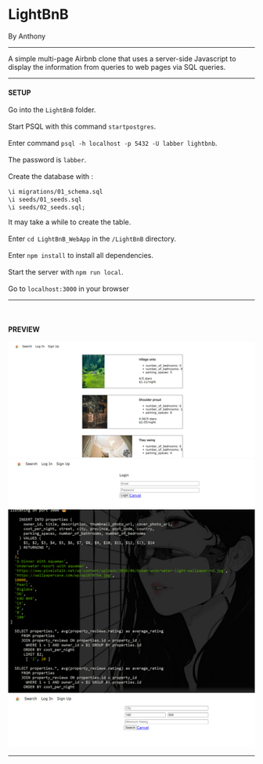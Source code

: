 # LightBnB
By Anthony

---



A simple multi-page Airbnb clone that uses a server-side Javascript to display the information from queries to web pages via SQL queries.

---
#### SETUP



Go into the `LightBnB` folder.
<br>
<br>
Start PSQL with this command `startpostgres`.
<br>
<br>
Enter command `psql -h localhost -p 5432 -U labber lightbnb`.
<br>
<br>
The password is `labber`.
<br>
<br>
Create the database with :

```
\i migrations/01_schema.sql
\i seeds/01_seeds.sql
\i seeds/02_seeds.sql;
```

It may take a while to create the table.
<br>
<br>
Enter `cd LightBnB_WebApp` in the `/LightBnB` directory. 
<br>
<br>
Enter `npm install` to install all dependencies.
<br>
<br>
Start the server with `npm run local`.
<br>
<br>
Go to `localhost:3000` in your browser
<br>

---

<br>

#### PREVIEW

![Front Page](LBnB_Images/FrontPage.png)
![Login Page](LBnB_Images/LoginPage.png)
![Realtime Console Log](LBnB_Images/RealtimeConsolelog.png)
![Search Page](LBnB_Images/searchPage.png)

---